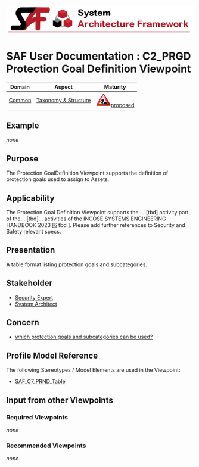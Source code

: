![System Architecture Framework](../diagrams/Banner_SAF.png)
# SAF User Documentation : **C2_PRGD** Protection Goal Definition Viewpoint
|**Domain**|**Aspect**|**Maturity**|
| --- | --- | --- |
|[Common](../domains.md#Domain-Common)|[Taxonomy & Structure](../aspects.md#Aspect-Taxonomy-&-Structure)|![Proposed](../diagrams/Under_construction_icon-red.svg )[proposed](../using-saf/maturity.md#proposed)|
## Example
*none*
## Purpose
The Protection GoalDefinition Viewpoint supports the definition of protection goals used to assign to Assets.
## Applicability
The Protection Goal Definition Viewpoint supports the ....[tbd] activity part of the...  [tbd]... activities of the INCOSE SYSTEMS ENGINEERING HANDBOOK 2023 [§ tbd ].
Please add further references to Security and Safety relevant specs.
## Presentation
A table format listing  protection goals  and subcategories.

## Stakeholder
* [Security Expert](../stakeholders.md#Security-Expert)
* [System Architect](../stakeholders.md#System-Architect)
## Concern
* [which protection goals  and subcategories can be used?](../concerns.md#_2024x_26f0132_1718013904611_698880_39125)
## Profile Model Reference
The following Stereotypes / Model Elements are used in the Viewpoint:
* [SAF_C7_PRND_Table](../stereotypes.md#saf_c7_prnd_table)
## Input from other Viewpoints
### Required Viewpoints
*none*
### Recommended Viewpoints
*none*

